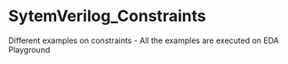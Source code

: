 # SytemVerilog_Constraints

Different examples on constraints - All the examples are executed on EDA Playground
